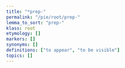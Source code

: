 ```yaml
---
title: "*prep-"
permalink: "/pie/root/prep-"
lemma_to_sort: "prep-"
klass: root
etymology: []
markers: []
synonyms: []
definitions: ["to appear", "to be visible"]
topics: []
---
```

